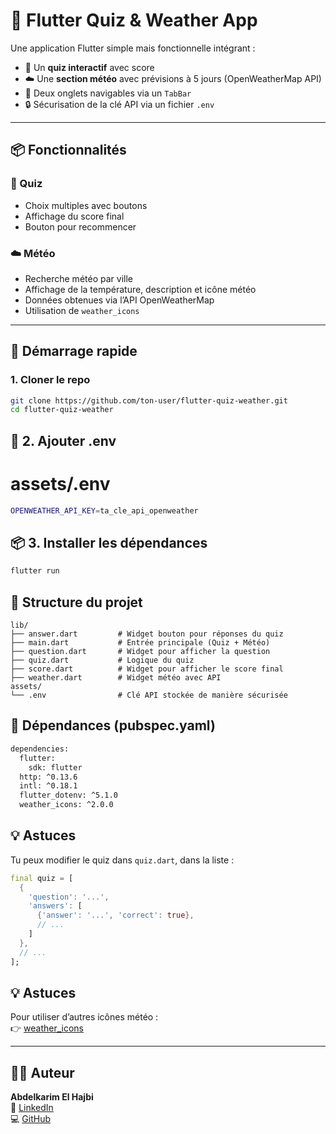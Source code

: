 # 📱 Flutter Quiz & Weather App

Une application Flutter simple mais fonctionnelle intégrant :
- 🧠 Un **quiz interactif** avec score
- ☁️ Une **section météo** avec prévisions à 5 jours (OpenWeatherMap API)
- 🧪 Deux onglets navigables via un `TabBar`
- 🔒 Sécurisation de la clé API via un fichier `.env`

---


## 📦 Fonctionnalités

### 🧠 Quiz
- Choix multiples avec boutons
- Affichage du score final
- Bouton pour recommencer

### ☁️ Météo
- Recherche météo par ville
- Affichage de la température, description et icône météo
- Données obtenues via l’API OpenWeatherMap
- Utilisation de `weather_icons`

---

## 🚀 Démarrage rapide

### 1. Cloner le repo

```bash
git clone https://github.com/ton-user/flutter-quiz-weather.git
cd flutter-quiz-weather
```
## 📁 2. Ajouter .env
# assets/.env
```bash
OPENWEATHER_API_KEY=ta_cle_api_openweather
```
## 📦 3. Installer les dépendances
```bash
flutter run
```

## 📂 Structure du projet
```
lib/
├── answer.dart         # Widget bouton pour réponses du quiz
├── main.dart           # Entrée principale (Quiz + Météo)
├── question.dart       # Widget pour afficher la question
├── quiz.dart           # Logique du quiz
├── score.dart          # Widget pour afficher le score final
├── weather.dart        # Widget météo avec API
assets/
└── .env                # Clé API stockée de manière sécurisée

```
## 🔧 Dépendances (pubspec.yaml)
```bash
dependencies:
  flutter:
    sdk: flutter
  http: ^0.13.6
  intl: ^0.18.1
  flutter_dotenv: ^5.1.0
  weather_icons: ^2.0.0
```
## 💡 Astuces

Tu peux modifier le quiz dans `quiz.dart`, dans la liste :

```dart
final quiz = [
  {
    'question': '...',
    'answers': [
      {'answer': '...', 'correct': true},
      // ...
    ]
  },
  // ...
];
```
## 💡 Astuces

Pour utiliser d’autres icônes météo :  
👉 [weather_icons](https://pub.dev/packages/weather_icons)

---

## 👨‍💻 Auteur

**Abdelkarim El Hajbi**  
🔗 [LinkedIn](https://www.linkedin.com/in/abdelkarim-el-hajbi-65b783160/)  
💻 [GitHub](https://github.com/Elhajbi)
